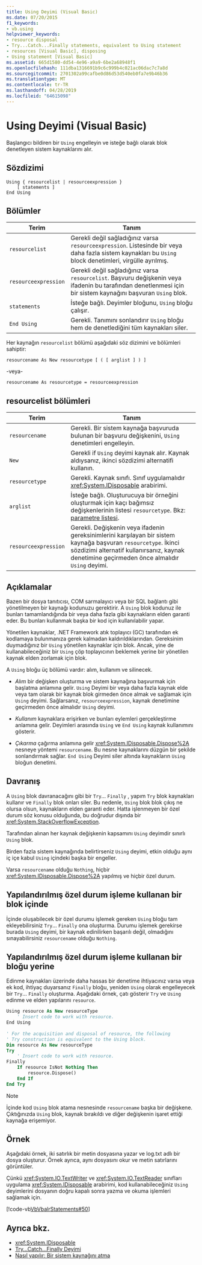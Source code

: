 ```yaml
---
title: Using Deyimi (Visual Basic)
ms.date: 07/20/2015
f1_keywords:
- vb.using
helpviewer_keywords:
- resource disposal
- Try...Catch...Finally statements, equivalent to Using statement
- resources [Visual Basic], disposing
- Using statement [Visual Basic]
ms.assetid: 665d1580-dd54-4e96-a9a9-6be2a68948f1
ms.openlocfilehash: 111dba1316691b9c6c999b4c021ac06dac7c7a8d
ms.sourcegitcommit: 2701302a99cafbe0d86d53d540eb0fa7e9b46b36
ms.translationtype: MT
ms.contentlocale: tr-TR
ms.lasthandoff: 04/28/2019
ms.locfileid: "64615098"
---
```

# <a name="using-statement-visual-basic"></a>Using Deyimi (Visual Basic)
Başlangıcı bildiren bir `Using` engelleyin ve isteğe bağlı olarak blok denetleyen sistem kaynaklarını alır.  
  
## <a name="syntax"></a>Sözdizimi  
  
```  
Using { resourcelist | resourceexpression }  
    [ statements ]  
End Using  
```  
  
## <a name="parts"></a>Bölümler  
  
|Terim|Tanım|  
|---|---|  
|`resourcelist`|Gerekli değil sağladığınız varsa `resourceexpression`. Listesinde bir veya daha fazla sistem kaynakları bu `Using` block denetimleri, virgülle ayrılmış.|  
|`resourceexpression`|Gerekli değil sağladığınız varsa `resourcelist`. Başvuru değişkenin veya ifadenin bu tarafından denetlenmesi için bir sistem kaynağını başvuran `Using` blok.|  
|`statements`|İsteğe bağlı. Deyimler bloğunu, `Using` bloğu çalışır.|  
|`End Using`|Gerekli. Tanımını sonlandırır `Using` bloğu hem de denetlediğini tüm kaynakları siler.|  
  
 Her kaynağın `resourcelist` bölümü aşağıdaki söz dizimini ve bölümleri sahiptir:  
  
 `resourcename As New resourcetype [ ( [ arglist ] ) ]`  
  
 -veya-  
  
 `resourcename As resourcetype = resourceexpression`  
  
## <a name="resourcelist-parts"></a>resourcelist bölümleri  
  
|Terim|Tanım|  
|---|---|  
|`resourcename`|Gerekli. Bir sistem kaynağa başvuruda bulunan bir başvuru değişkenini, `Using` denetimleri engelleyin.|  
|`New`|Gerekli if `Using` deyimi kaynak alır. Kaynak aldıysanız, ikinci sözdizimi alternatifi kullanın.|  
|`resourcetype`|Gerekli. Kaynak sınıfı. Sınıf uygulamalıdır <xref:System.IDisposable> arabirimi.|  
|`arglist`|İsteğe bağlı. Oluşturucuya bir örneğini oluşturmak için kaçı bağımsız değişkenlerinin listesi `resourcetype`. Bkz: [parametre listesi](../../../visual-basic/language-reference/statements/parameter-list.md).|  
|`resourceexpression`|Gerekli. Değişkenin veya ifadenin gereksinimlerini karşılayan bir sistem kaynağa başvuran `resourcetype`. İkinci sözdizimi alternatif kullanırsanız, kaynak denetimine geçirmeden önce almalıdır `Using` deyimi.|  
  
## <a name="remarks"></a>Açıklamalar  
 Bazen bir dosya tanıtıcısı, COM sarmalayıcı veya bir SQL bağlantı gibi yönetilmeyen bir kaynağı kodunuzu gerektirir. A `Using` blok kodunuz ile bunları tamamlandığında bir veya daha fazla gibi kaynakların elden garanti eder. Bu bunları kullanmak başka bir kod için kullanılabilir yapar.  
  
 Yönetilen kaynaklar, .NET Framework atık toplayıcı (GC) tarafından ek kodlamaya bulunmanıza gerek kalmadan kaldırıldıklarından. Gereksinim duymadığınız bir `Using` yönetilen kaynaklar için blok. Ancak, yine de kullanabileceğiniz bir `Using` çöp toplayıcının beklemek yerine bir yönetilen kaynak elden zorlamak için blok.  
  
 A `Using` bloğu üç bölümü vardır: alım, kullanım ve silinecek.  
  
- *Alım* bir değişken oluşturma ve sistem kaynağına başvurmak için başlatma anlamına gelir. `Using` Deyimi bir veya daha fazla kaynak elde veya tam olarak bir kaynak blok girmeden önce almak ve sağlamak için `Using` deyimi. Sağlarsanız, `resourceexpression`, kaynak denetimine geçirmeden önce almalıdır `Using` deyimi.  
  
- *Kullanım* kaynaklara erişirken ve bunları eylemleri gerçekleştirme anlamına gelir. Deyimleri arasında `Using` ve `End Using` kaynak kullanımını gösterir.  
  
- *Çıkarma* çağırma anlamına gelir <xref:System.IDisposable.Dispose%2A> nesneye yöntemi `resourcename`. Bu nesne kaynaklarını düzgün bir şekilde sonlandırmak sağlar. `End Using` Deyimi siler altında kaynakların `Using` bloğun denetimi.  
  
## <a name="behavior"></a>Davranış  
 A `Using` blok davranacağını gibi bir `Try`... `Finally` , yapım `Try` blok kaynakları kullanır ve `Finally` blok onları siler. Bu nedenle, `Using` blok blok çıkış ne olursa olsun, kaynakların elden garanti eder. Hatta işlenmeyen bir özel durum söz konusu olduğunda, bu doğrudur dışında bir <xref:System.StackOverflowException>.  
  
 Tarafından alınan her kaynak değişkenin kapsamını `Using` deyimdir sınırlı `Using` blok.  
  
 Birden fazla sistem kaynağında belirtirseniz `Using` deyimi, etkin olduğu aynı iç içe kabul `Using` içindeki başka bir engeller.  
  
 Varsa `resourcename` olduğu `Nothing`, hiçbir <xref:System.IDisposable.Dispose%2A> yapılmış ve hiçbir özel durum.  
  
## <a name="structured-exception-handling-within-a-using-block"></a>Yapılandırılmış özel durum işleme kullanan bir blok içinde  
 İçinde oluşabilecek bir özel durumu işlemek gereken `Using` bloğu tam ekleyebilirsiniz `Try`... `Finally` ona oluşturma. Durumu işlemek gerekirse burada `Using` deyimi, bir kaynak edinilirken başarılı değil, olmadığını sınayabilirsiniz `resourcename` olduğu `Nothing`.  
  
## <a name="structured-exception-handling-instead-of-a-using-block"></a>Yapılandırılmış özel durum işleme kullanan bir bloğu yerine  
 Edinme kaynakları üzerinde daha hassas bir denetime ihtiyacınız varsa veya ek kod, ihtiyaç duyarsanız `Finally` bloğu, yeniden `Using` olarak engelleyecek bir `Try`... `Finally` oluşturma. Aşağıdaki örnek, çatı gösterir `Try` ve `Using` edinme ve elden yapılarını `resource`.  
  
```vb  
Using resource As New resourceType   
    ' Insert code to work with resource.  
End Using  
  
' For the acquisition and disposal of resource, the following  
' Try construction is equivalent to the Using block.  
Dim resource As New resourceType  
Try   
    ' Insert code to work with resource.  
Finally   
    If resource IsNot Nothing Then  
        resource.Dispose()   
    End If  
End Try   
```  
  
> [!NOTE]
>  İçinde kod `Using` blok atama nesnesinde `resourcename` başka bir değişkene. Çıktığınızda `Using` blok, kaynak bırakıldı ve diğer değişkenin işaret ettiği kaynağa erişemiyor.  
  
## <a name="example"></a>Örnek  
 Aşağıdaki örnek, iki satırlık bir metin dosyasına yazar ve log.txt adlı bir dosya oluşturur. Örnek ayrıca, aynı dosyasını okur ve metin satırlarını görüntüler.  
  
 Çünkü <xref:System.IO.TextWriter> ve <xref:System.IO.TextReader> sınıfları uygulama <xref:System.IDisposable> arabirimi, kod kullanabileceğiniz `Using` deyimlerini dosyanın doğru kapalı sonra yazma ve okuma işlemleri sağlamak için.  
  
 [!code-vb[VbVbalrStatements#50](~/samples/snippets/visualbasic/VS_Snippets_VBCSharp/VbVbalrStatements/VB/Class1.vb#50)]  
  
## <a name="see-also"></a>Ayrıca bkz.

- <xref:System.IDisposable>
- [Try...Catch...Finally Deyimi](../../../visual-basic/language-reference/statements/try-catch-finally-statement.md)
- [Nasıl yapılır: Bir sistem kaynağını atma](../../../visual-basic/programming-guide/language-features/control-flow/how-to-dispose-of-a-system-resource.md)
